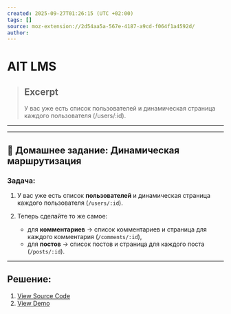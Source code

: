 ```yaml
---
created: 2025-09-27T01:26:15 (UTC +02:00)
tags: []
source: moz-extension://2d54aa5a-567e-4187-a9cd-f064f1a4592d/
author: 
---
```


# AIT LMS

> ## Excerpt
> У вас уже есть список пользователей и динамическая страница каждого пользователя (/users/:id).

---
___

## 📝 Домашнее задание: Динамическая маршрутизация

### Задача:

1.  У вас уже есть список **пользователей** и динамическая страница каждого пользователя (`/users/:id`).
    
2.  Теперь сделайте то же самое:
    
    -   для **комментариев** → список комментариев и страница для каждого комментария (`/comments/:id`),
    -   для **постов** → список постов и страница для каждого поста (`/posts/:id`).

___

## Решение:
1. [View Source Code](../hw_06/code/mini_app/src/)
2. [View Demo](https://mini-app-pearl-nu.vercel.app/)